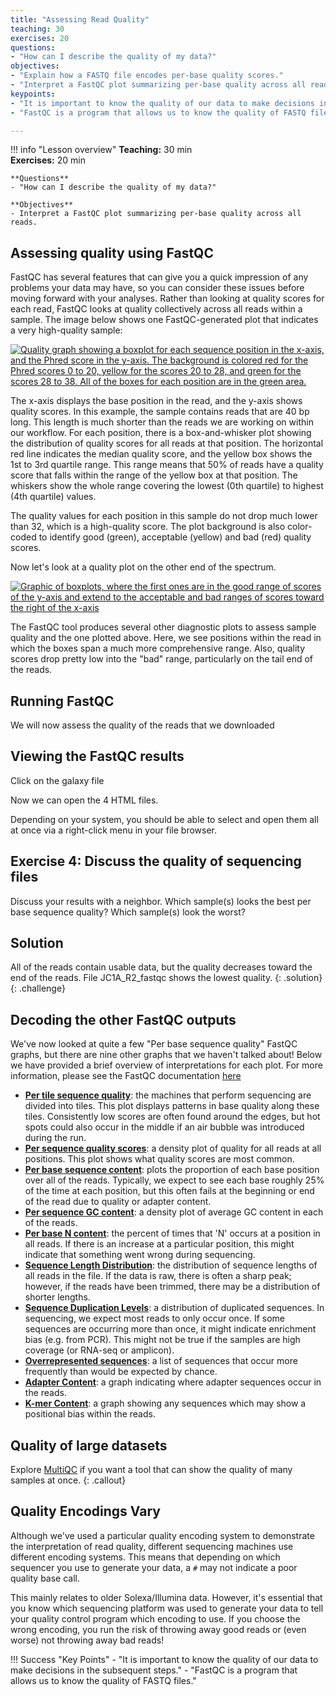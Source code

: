 ```yaml
---
title: "Assessing Read Quality"
teaching: 30
exercises: 20
questions:
- "How can I describe the quality of my data?"
objectives:
- "Explain how a FASTQ file encodes per-base quality scores."
- "Interpret a FastQC plot summarizing per-base quality across all reads."
keypoints:
- "It is important to know the quality of our data to make decisions in the subsequent steps."
- "FastQC is a program that allows us to know the quality of FASTQ files."

---
```


!!! info "Lesson overview"
    **Teaching:** 30 min  
    **Exercises:** 20 min  

    **Questions**
    - "How can I describe the quality of my data?"

    **Objectives**
    - Interpret a FastQC plot summarizing per-base quality across all reads.


## Assessing quality using FastQC

FastQC has several features that can give you a quick impression of any problems your
data may have, so you can consider these issues before moving forward with your
analyses. Rather than looking at quality scores for each read, FastQC looks at
quality collectively across all reads within a sample. The image below shows one FastQC-generated plot that indicates a very high-quality sample:

 <a href="../fig/03-02-03.png">
  <img src="../fig/03-02-03.png" alt="Quality graph showing a boxplot for each sequence position in the x-axis, and the Phred score in the y-axis. The background is colored red for the Phred scores 0 to 20, yellow for the scores 20 to 28, and green for the scores 28 to 38. All of the boxes for each position are in the green area." />
</a>

The x-axis displays the base position in the read, and the y-axis shows quality scores. In this 
example, the sample contains reads that are 40 bp long. This length is much shorter than the reads we 
are working on within our workflow. For each position, there is a box-and-whisker plot showing 
the distribution of quality scores for all reads at that position. The horizontal red line 
indicates the median quality score, and the yellow box shows the 1st to 
3rd quartile range. This range means that 50% of reads have a quality score that falls within the 
range of the yellow box at that position. The whiskers show the whole range covering 
the lowest (0th quartile) to highest (4th quartile) values.

The quality values for each position in this sample do not drop much lower than 32, which is a high-quality score. The plot background is also color-coded to identify good (green),
acceptable (yellow) and bad (red) quality scores.

Now let's look at a quality plot on the other end of the spectrum. 

 <a href="../fig/03-02-04.png">
  <img src="../fig/03-02-04.png" alt="Graphic of boxplots, where the first ones are in the good range of scores of the y-axis and extend to the acceptable and bad ranges of scores toward the right of the x-axis" />
</a>

The FastQC tool produces several other diagnostic plots to assess sample quality and the one plotted above. Here, we see positions within the read in which the boxes span a much more comprehensive range. Also, quality scores drop pretty low into the "bad" range, particularly on the tail end of the reads. 

## Running FastQC  

We will now assess the quality of the reads that we downloaded

## Viewing the FastQC results

Click on the galaxy file 

Now we can open the 4 HTML files. 

Depending on your system, 
you should be able to select and open them all at once via a right-click menu
in your file browser.

 ## Exercise 4: Discuss the quality of sequencing files
 
 Discuss your results with a neighbor. Which sample(s) looks the best
 per base sequence quality? Which sample(s) look the
 worst?
 
 ## Solution
 All of the reads contain usable data, but the quality decreases toward
 the end of the reads. File JC1A_R2_fastqc shows the lowest quality.
 {: .solution}
{: .challenge}

## Decoding the other FastQC outputs
We've now looked at quite a few "Per base sequence quality" FastQC graphs, but there are nine other graphs that we haven't talked about! Below we have provided a brief overview of interpretations for each plot. For more information, please see the FastQC documentation [here](https://www.bioinformatics.babraham.ac.uk/projects/fastqc/Help/) 

+ [**Per tile sequence quality**](https://www.bioinformatics.babraham.ac.uk/projects/fastqc/Help/3%20Analysis%20Modules/12%20Per%20Tile%20Sequence%20Quality.html): the machines that perform sequencing are divided into tiles. This plot displays patterns in base quality along these tiles. Consistently low scores are often found around the edges, but hot spots could also occur in the middle if an air bubble was introduced during the run. 
+ [**Per sequence quality scores**](https://www.bioinformatics.babraham.ac.uk/projects/fastqc/Help/3%20Analysis%20Modules/3%20Per%20Sequence%20Quality%20Scores.html): a density plot of quality for all reads at all positions. This plot shows what quality scores are most common. 
+ [**Per base sequence content**](https://www.bioinformatics.babraham.ac.uk/projects/fastqc/Help/3%20Analysis%20Modules/4%20Per%20Base%20Sequence%20Content.html): plots the proportion of each base position over all of the reads. Typically, we expect to see each base roughly 25% of the time at each position, but this often fails at the beginning or end of the read due to quality or adapter content.
+ [**Per sequence GC content**](https://www.bioinformatics.babraham.ac.uk/projects/fastqc/Help/3%20Analysis%20Modules/5%20Per%20Sequence%20GC%20Content.html): a density plot of average GC content in each of the reads.  
+ [**Per base N content**](https://www.bioinformatics.babraham.ac.uk/projects/fastqc/Help/3%20Analysis%20Modules/6%20Per%20Base%20N%20Content.html): the percent of times that 'N' occurs at a position in all reads. If there is an increase at a particular position, this might indicate that something went wrong during sequencing.  
+ [**Sequence Length Distribution**](https://www.bioinformatics.babraham.ac.uk/projects/fastqc/Help/3%20Analysis%20Modules/7%20Sequence%20Length%20Distribution.html): the distribution of sequence lengths of all reads in the file. If the data is raw, there is often a sharp peak; however, if the reads have been trimmed, there may be a distribution of shorter lengths. 
+ [**Sequence Duplication Levels**](https://www.bioinformatics.babraham.ac.uk/projects/fastqc/Help/3%20Analysis%20Modules/8%20Duplicate%20Sequences.html): a distribution of duplicated sequences. In sequencing, we expect most reads to only occur once. If some sequences are occurring more than once, it might indicate enrichment bias (e.g. from PCR). This might not be true if the samples are high coverage (or RNA-seq or amplicon).  
+ [**Overrepresented sequences**](https://www.bioinformatics.babraham.ac.uk/projects/fastqc/Help/3%20Analysis%20Modules/9%20Overrepresented%20Sequences.html): a list of sequences that occur more frequently than would be expected by chance. 
+ [**Adapter Content**](https://www.bioinformatics.babraham.ac.uk/projects/fastqc/Help/3%20Analysis%20Modules/10%20Adapter%20Content.html): a graph indicating where adapter sequences occur in the reads.
+ [**K-mer Content**](https://www.bioinformatics.babraham.ac.uk/projects/fastqc/Help/3%20Analysis%20Modules/11%20Kmer%20Content.html): a graph showing any sequences which may show a positional bias within the reads.


## Quality of large datasets

Explore [MultiQC](https://multiqc.info/) if you want a tool that can show the quality of many samples at once.
{: .callout}

## Quality Encodings Vary

Although we've used a particular quality encoding system to demonstrate the interpretation of 
read quality, different sequencing machines use different encoding systems. This means that 
depending on which sequencer you use to generate your data, a `#` may not indicate 
a poor quality base call.

This mainly relates to older Solexa/Illumina data.
However, it's essential that you know which sequencing platform was
used to generate your data to tell your quality control program which encoding
to use. If you choose the wrong encoding, you run the risk of throwing away good reads or 
(even worse) not throwing away bad reads!


!!! Success "Key Points"
    - "It is important to know the quality of our data to make decisions in the subsequent steps."
    - "FastQC is a program that allows us to know the quality of FASTQ files."